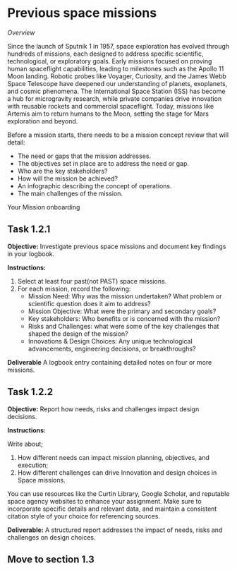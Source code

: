 # **Previous space missions**

*Overview*

Since the launch of Sputnik 1 in 1957, space exploration has evolved through hundreds of missions, each designed to address specific scientific, technological, or exploratory goals. Early missions focused on proving human spaceflight capabilities, leading to milestones such as the Apollo 11 Moon landing. Robotic probes like Voyager, Curiosity, and the James Webb Space Telescope have deepened our understanding of planets, exoplanets, and cosmic phenomena. The International Space Station (ISS) has become a hub for microgravity research, while private companies drive innovation with reusable rockets and commercial spaceflight. Today, missions like Artemis aim to return humans to the Moon, setting the stage for Mars exploration and beyond.

Before a mission starts, there needs to be a mission concept review that will detail:
- The need or gaps that the mission addresses.
- The objectives set in place are to address the need or gap.
- Who are the key stakeholders?
- How will the mission be achieved?
- An infographic describing the concept of operations.
- The main challenges of the mission.

Your Mission onboarding 


## **Task 1.2.1** 
**Objective:** Investigate previous space missions and document key findings in your logbook.

**Instructions:**

1. Select at least four past(not PAST) space missions.
2. For each mission, record the following:
   - Mission Need: Why was the  mission undertaken? What problem or scientific question does it aim to address?
   - Mission Objective: What were the primary and secondary goals?
   - Key stakeholders: Who benefits or is concerned with the mission?
   - Risks and Challenges: what were some of the key challenges that shaped the design of the mission?
   - Innovations & Design Choices: Any unique technological advancements, engineering decisions, or breakthroughs?

**Deliverable**
A logbook entry containing detailed notes on four or more missions.

## **Task 1.2.2**
**Objective:** Report how needs, risks and challenges impact design decisions.

**Instructions:**

Write about;
1. How different needs can impact mission planning, objectives, and execution;
2. How different challenges can drive Innovation and design choices in Space missions.

You can use resources like the Curtin Library, Google Scholar, and reputable space agency websites to enhance your assignment. 
Make sure to incorporate specific details and relevant data, and maintain a consistent citation style of your choice for referencing sources.

**Deliverable:**
A structured report addresses the impact of needs, risks and challenges on design choices.

## **Move to section 1.3**

